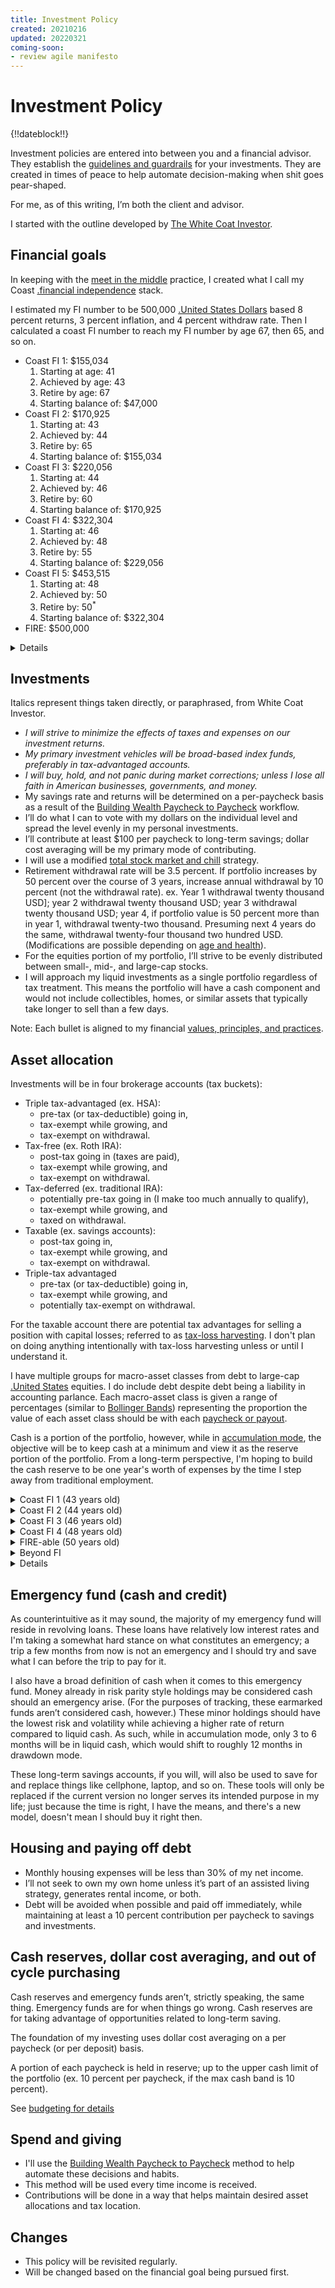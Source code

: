```yaml
---
title: Investment Policy
created: 20210216
updated: 20220321
coming-soon:
- review agile manifesto
---
```


# Investment Policy

{!!dateblock!!}

Investment policies are entered into between you and a financial advisor. They establish the [guidelines and guardrails](/design-your-life/guidelines-and-guardrails/) for your investments. They are created in times of peace to help automate decision-making when shit goes pear-shaped.

For me, as of this writing, I’m both the client and advisor.

I started with the outline developed by [The White Coat Investor](https://www.whitecoatinvestor.com/how-to-write-an-investing-personal-statement/).

## Financial goals

In keeping with the [meet in the middle](/finances/) practice, I created what I call my Coast [.financial independence](FI) stack.

I estimated my FI number to be 500,000 [.United States Dollars](USD) based 8 percent returns, 3 percent inflation, and 4 percent withdraw rate. Then I calculated a coast FI number to reach my FI number by age 67, then 65, and so on.

- Coast FI 1: $155,034
	1. Starting at age: 41
	2. Achieved by age: 43
	3. Retire by age: 67
	4. Starting balance of: $47,000
- Coast FI 2: $170,925
	1. Starting at: 43
	2. Achieved by: 44
	3. Retire by: 65
	4. Starting balance of: $155,034
- Coast FI 3: $220,056
	1. Starting at: 44
	2. Achieved by: 46
	3. Retire by: 60
	4. Starting balance of: $170,925
- Coast FI 4: $322,304
	1. Starting at: 46
	2. Achieved by: 48
	3. Retire by: 55
	4. Starting balance of: $229,056
- Coast FI 5: $453,515
	1. Starting at: 48
	2. Achieved by: 50
	3. Retire by: 50<sup>*</sup>
	4. Starting balance of: $322,304
- FIRE: $500,000

<details>
<summary>Details</summary>

A coast FI number is calculated using multiple variables:

I used the [Coast FI calculator from Wallet Burst](https://walletburst.com/tools/coast-fire-calc/) (I can’t speak to the quality of content on the rest of the site, but I appreciated the calculator).

I chose a growth rate of 8 percent, which might be considered conservative for the market in general. I chose an inflation rate of three percent, which is the average for the last 100 years and higher than any given year from 2010 to 2021. I used the rule of thumb for a safe withdrawal rate of 4 percent, which hypothesizes that you can draw down your net worth by 4 percent each year and live off those investments alone for around 30 years, at least.

Because the numbers account for inflation, they’ll be in current dollars but may be higher actual balances in the future (1 USD being worth 0.60 cents later means 1 future dollar may be roughly 1.40 USD at that future time).

This gave me the Coast FI number and age at which I should hit that number. I changed the net worth to be that Coast FI number. I changed the starting age to be the age the calculator estimated I’d hit that number. And I reduced the acceptable retirement age.

There's my primary retirement goal; able to “retire” by 50. By breaking it down using this Coast FI stack, I’m setting micro-goals that aren’t a decade away. Let me see if I can get the 155,000 USD by age 43. If I do that, let me see if I can get the 170,000 USD. And so on. And, if I can make that first one, then I'm in a comfortable position to believe I’ll be able to retire by the least acceptable retirement age for me, which should come with other benefits I'm not counting on (social security, medicare, and the like).

</details>

## Investments

Italics represent things taken directly, or paraphrased, from White Coat Investor.

- *I will strive to minimize the effects of taxes and expenses on our investment returns.*
- *My primary investment vehicles will be broad-based index funds, preferably in tax-advantaged accounts.*
- *I will buy, hold, and not panic during market corrections; unless I lose all faith in American businesses, governments, and money.*
- My savings rate and returns will be determined on a per-paycheck basis as a result of the [Building Wealth Paycheck to Paycheck](/finances/building-wealth-paycheck-to-paycheck/) workflow.
- I’ll do what I can to vote with my dollars on the individual level and spread the level evenly in my personal investments.
- I’ll contribute at least $100 per paycheck to long-term savings; dollar cost averaging will be my primary mode of contributing.
- I will use a modified [total stock market and chill](https://www.liveoffdividends.com/financial-independence-order-of-operations/) strategy.
- Retirement withdrawal rate will be 3.5 percent. If portfolio increases by 50 percent over the course of 3 years, increase annual withdrawal by 10 percent (not the withdrawal rate). ex. Year 1 withdrawal twenty thousand USD]; year 2 withdrawal twenty thousand USD; year 3 withdrawal twenty thousand USD; year 4, if portfolio value is 50 percent more than in year 1, withdrawal twenty-two thousand. Presuming next 4 years do the same, withdrawal twenty-four thousand two hundred USD. (Modifications are possible depending on [age and health](https://www.choosefi.com/flexible-spending-rules-for-early-retirees/)).
- For the equities portion of my portfolio, I’ll strive to be evenly distributed between small-, mid-, and large-cap stocks.
- I will approach my liquid investments as a single portfolio regardless of tax treatment. This means the portfolio will have a cash component and would not include collectibles, homes, or similar assets that typically take longer to sell than a few days.

Note: Each bullet is aligned to my financial [values, principles, and practices](/finances/).

## Asset allocation

Investments will be in four brokerage accounts (tax buckets):

- Triple tax-advantaged (ex. HSA):
	- pre-tax (or tax-deductible) going in,
	- tax-exempt while growing, and
	- tax-exempt on withdrawal.
- Tax-free (ex. Roth IRA):
	- post-tax going in (taxes are paid),
	- tax-exempt while growing, and
	- tax-exempt on withdrawal.
- Tax-deferred (ex. traditional IRA):
	- potentially pre-tax going in (I make too much annually to qualify),
	- tax-exempt while growing, and
	- taxed on withdrawal.
- Taxable (ex. savings accounts):
	- post-tax going in,
	- tax-exempt while growing, and
	- tax-exempt on withdrawal.
- Triple-tax advantaged
  - pre-tax (or tax-deductible) going in,
  - tax-exempt while growing, and
  - potentially tax-exempt on withdrawal.

For the taxable account there are potential tax advantages for selling a position with capital losses; referred to as [tax-loss harvesting](https://www.investopedia.com/terms/t/taxgainlossharvesting.asp). I don't plan on doing anything intentionally with tax-loss harvesting unless or until I understand it.

I have multiple groups for macro-asset classes from debt to large-cap [.United States](US) equities. I do include debt despite debt being a liability in accounting parlance. Each macro-asset class is given a range of percentages (similar to [Bollinger Bands](https://www.fidelity.com/learning-center/trading-investing/technical-analysis/technical-indicator-guide/bollinger-bands)) representing the proportion the value of each asset class should be with each [paycheck or payout](/finances/building-wealth-paycheck-to-paycheck/).

Cash is a portion of the portfolio, however, while in [accumulation mode](/finances/concepts/#accumulation-drawdown-and-rebalancing), the objective will be to keep cash at a minimum and view it as the reserve portion of the portfolio. From a long-term perspective, I'm hoping to build the cash reserve to be one year's worth of expenses by the time I step away from traditional employment.

<details>
<summary>Coast FI 1 (43 years old)</summary>

Once I reach Coast FI 1, I plan to begin moving toward a risk parity style portfolio by adding long-term treasuries and a little gold to the mix. If I leave my current employer, I may decide to roll the 401k there to my new employer, or, push it into a Traditional [.Individual Retirement Account](IRA).

</details>
<details>
<summary>Coast FI 2 (44 years old)</summary>

Coast FI 2 would see me increase diversification with an increase in long-term treasuries and gold and the addition of commodities.

</details>
<details>
<summary>Coast FI 3 (46 years old)</summary>

Increase bond, gold, and commodities exposure.

</details>
<details>
<summary>Coast FI 4 (48 years old)</summary>

Decrease US equities exposure while increasing exposure to other asset classes.

</details>
<details>
<summary>FIRE-able (50 years old)</summary>

Decrease US equities exposure while increasing exposure to the other asset classes in proportion.

At this point, the taxable account should be able to support my modest lifestyle for 10 years.

At age 60 I'll be able to lean on the tax-deferred accounts, which should have balances high enough to cover me for another 10 years. From the age of 60 to 70 should give a chance for the taxable account to cool off.

I plan on reserving the tax-free accounts until age 70. If there are funds still available in the tax-deferred buckets, I’ll continuing leaning more on those, however. The rationale being that when I reach age 72, I’ll be required to take minimum distributions from the tax-deferred accounts.

I plan on having some form of earned income until my passing. This will be through books, art, and the like, which I'll create on my own schedule and not because I necessarily need to in order to survive.

</details>
<details>
<summary>Beyond FI</summary>

No idea.

The fact my Agile-brain has even allowed me to come up with a 10 year "plan" is crazy-talk. One of the Agile values is adapting to change over following a plan, so, I’ll adjust as time progresses. In other words, this is a plan like any other, once met with reality it may become moot.

What makes me feel comfortable about it is it's based on the value of the portfolio, which is the crux of the whole thing. So, if time slips a bit, I still have the same goal and, once I hit Coast FI 1, the retirement date is acceptable, though not ideal.

</details>

<details>
<summary>Details</summary>

Asset allocation is the proportion of each asset class compared to the value of the overall portfolio. Tax location is related to the tax treatment of funds flowing in and out of the portfolio. Diversification is about choosing asset classes that have [low correlation](https://www.portfoliovisualizer.com/asset-correlations) to each other.

In the beginning I aim to keep over 90 percent of the value in US equities. Over the course of accumulation mode this allocation will shift to a more diversified, risk parity portfolio.

</details>

## Emergency fund (cash and credit)

As counterintuitive as it may sound, the majority of my emergency fund will reside in revolving loans. These loans have relatively low interest rates and I'm taking a somewhat hard stance on what constitutes an emergency; a trip a few months from now is not an emergency and I should try and save what I can before the trip to pay for it.

I also have a broad definition of cash when it comes to this emergency fund. Money already in risk parity style holdings may be considered cash should an emergency arise. (For the purposes of tracking, these earmarked funds aren’t considered cash, however.) These minor holdings should have the lowest risk and volatility while achieving a higher rate of return compared to liquid cash. As such, while in accumulation mode, only 3 to 6 months will be in liquid cash, which would shift to roughly 12 months in drawdown mode.

These long-term savings accounts, if you will, will also be used to save for and replace things like cellphone, laptop, and so on. These tools will only be replaced if the current version no longer serves its intended purpose in my life; just because the time is right, I have the means, and there's a new model, doesn't mean I should buy it right then.

## Housing and paying off debt

- Monthly housing expenses will be less than 30% of my net income.
- I’ll not seek to own my own home unless it’s part of an assisted living strategy, generates rental income, or both.
- Debt will be avoided when possible and paid off immediately, while maintaining at least a 10 percent contribution per paycheck to savings and investments.

## Cash reserves, dollar cost averaging, and out of cycle purchasing

Cash reserves and emergency funds aren’t, strictly speaking, the same thing. Emergency funds are for when things go wrong. Cash reserves are for taking advantage of opportunities related to long-term saving.

The foundation of my investing uses dollar cost averaging on a per paycheck (or per deposit) basis.

A portion of each paycheck is held in reserve; up to the upper cash limit of the portfolio (ex. 10 percent per paycheck, if the max cash band is 10 percent).

See [budgeting for details](/finances/budgeting/)

## Spend and giving

- I'll use the [Building Wealth Paycheck to Paycheck](/finances/building-wealth-paycheck-to-paycheck/) method to help automate these decisions and habits.
- This method will be used every time income is received.
- Contributions will be done in a way that helps maintain desired asset allocations and tax location.

## Changes

- This policy will be revisited regularly.
- Will be changed based on the financial goal being pursued first.
